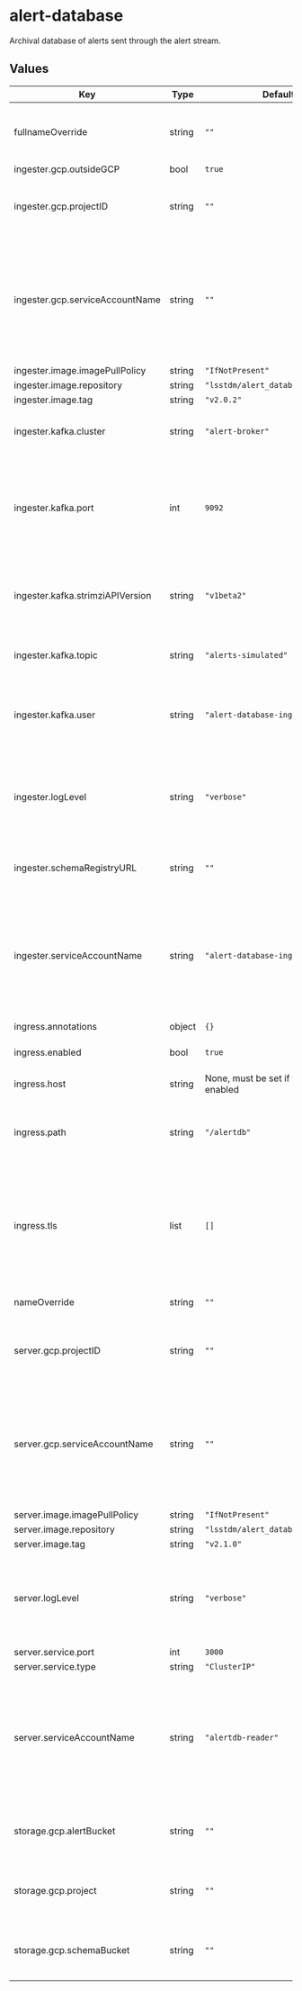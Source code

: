 # alert-database

Archival database of alerts sent through the alert stream.

## Values

| Key | Type | Default | Description |
|-----|------|---------|-------------|
| fullnameOverride | string | `""` | Override the full name for resources (includes the release name) |
| ingester.gcp.outsideGCP | bool | `true` |  |
| ingester.gcp.projectID | string | `""` | Project ID which has the above GCP IAM service account |
| ingester.gcp.serviceAccountName | string | `""` | Name of a service account which has credentials granting access to the alert database's backing storage buckets. |
| ingester.image.imagePullPolicy | string | `"IfNotPresent"` |  |
| ingester.image.repository | string | `"lsstdm/alert_database_ingester"` |  |
| ingester.image.tag | string | `"v2.0.2"` |  |
| ingester.kafka.cluster | string | `"alert-broker"` | Name of a Strimzi Kafka cluster to connect to. |
| ingester.kafka.port | int | `9092` | Port to connect to on the Strimzi Kafka cluster. It should be an internal listener that expects SCRAM SHA-512 auth. |
| ingester.kafka.strimziAPIVersion | string | `"v1beta2"` | API version of the Strimzi installation's custom resource definitions |
| ingester.kafka.topic | string | `"alerts-simulated"` | Name of the topic which will holds alert data. |
| ingester.kafka.user | string | `"alert-database-ingester"` | The username of the Kafka user identity used to connect to the broker. |
| ingester.logLevel | string | `"verbose"` | set the log level of the application. can be 'info', or 'debug', or anything else to suppress logging. |
| ingester.schemaRegistryURL | string | `""` | URL of a schema registry instance |
| ingester.serviceAccountName | string | `"alert-database-ingester"` | The name of the Kubernetes ServiceAccount (*not* the Google Cloud IAM service account!) which is used by the alert database ingester. |
| ingress.annotations | object | `{}` |  |
| ingress.enabled | bool | `true` | Whether to create an ingress |
| ingress.host | string | None, must be set if the ingress is enabled | Hostname for the ingress |
| ingress.path | string | `"/alertdb"` | Subpath to host the alert database application under the ingress |
| ingress.tls | list | `[]` | Configures TLS for the ingress if needed. If multiple ingresses share the same hostname, only one of them needs a TLS configuration. |
| nameOverride | string | `""` | Override the base name for resources |
| server.gcp.projectID | string | `""` | Project ID which has the above GCP IAM service account |
| server.gcp.serviceAccountName | string | `""` | Name of a service account which has credentials granting access to the alert database's backing storage buckets. |
| server.image.imagePullPolicy | string | `"IfNotPresent"` |  |
| server.image.repository | string | `"lsstdm/alert_database_server"` |  |
| server.image.tag | string | `"v2.1.0"` |  |
| server.logLevel | string | `"verbose"` | set the log level of the application. can be 'info', or 'debug', or anything else to suppress logging. |
| server.service.port | int | `3000` |  |
| server.service.type | string | `"ClusterIP"` |  |
| server.serviceAccountName | string | `"alertdb-reader"` | The name of the Kubernetes ServiceAccount (*not* the Google Cloud IAM service account!) which is used by the alert database server. |
| storage.gcp.alertBucket | string | `""` | Name of a Google Cloud Storage bucket in GCP with alert data |
| storage.gcp.project | string | `""` | Name of a GCP project that has a bucket for database storage |
| storage.gcp.schemaBucket | string | `""` | Name of a Google Cloud Storage bucket in GCP with schema data |

